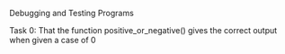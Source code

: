 Debugging and Testing Programs

Task 0: That the function positive_or_negative() gives the correct output when given a case of 0
